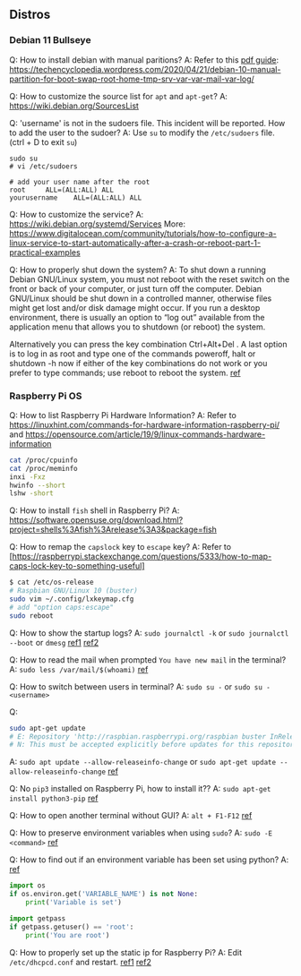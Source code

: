 ## Distros

### Debian 11 Bullseye

Q: How to install debian with manual paritions?
A: Refer to this [pdf guide](../assets/pdf/Debian%2010%20Manual%20Partition%20for%20_boot,%20_swap,%20root,%20_home,%20_tmp,%20_srv,%20_var,%20_var_mail,%20_var_log%20–%20Tech%20Encyclopedia.pdf): https://techencyclopedia.wordpress.com/2020/04/21/debian-10-manual-partition-for-boot-swap-root-home-tmp-srv-var-var-mail-var-log/

Q: How to customize the source list for `apt` and `apt-get`?
A: https://wiki.debian.org/SourcesList

Q: 'username' is not in the sudoers file. This incident will be reported. How to add the user to the sudoer?
A: Use `su` to modify the `/etc/sudoers` file. (ctrl + D to exit `su`)

```
sudo su
# vi /etc/sudoers

# add your user name after the root
root     ALL=(ALL:ALL) ALL
yourusername    ALL=(ALL:ALL) ALL
```

Q: How to customize the service?
A: https://wiki.debian.org/systemd/Services
More: https://www.digitalocean.com/community/tutorials/how-to-configure-a-linux-service-to-start-automatically-after-a-crash-or-reboot-part-1-practical-examples

Q: How to properly shut down the system?
A: To shut down a running Debian GNU/Linux system, you must not reboot with the reset switch on the front or back of your computer, or just turn off the computer. Debian GNU/Linux should be shut down in a controlled manner, otherwise files might get lost and/or disk damage might occur. If you run a desktop environment, there is usually an option to “log out” available from the application menu that allows you to shutdown (or reboot) the system.

Alternatively you can press the key combination Ctrl+Alt+Del . A last option is to log in as root and type one of the commands poweroff, halt or shutdown -h now if either of the key combinations do not work or you prefer to type commands; use reboot to reboot the system. [ref](https://www.debian.org/releases/jessie/amd64/ch08s01.html.en)

### Raspberry Pi OS

Q: How to list Raspberry Pi Hardware Information?
A: Refer to https://linuxhint.com/commands-for-hardware-information-raspberry-pi/ and https://opensource.com/article/19/9/linux-commands-hardware-information

```bash
cat /proc/cpuinfo
cat /proc/meminfo
inxi -Fxz
hwinfo --short
lshw -short
```

Q: How to install `fish` shell in Raspberry Pi?
A: https://software.opensuse.org/download.html?project=shells%3Afish%3Arelease%3A3&package=fish

Q: How to remap the `capslock` key to `escape` key?
A: Refer to [https://raspberrypi.stackexchange.com/questions/5333/how-to-map-caps-lock-key-to-something-useful]

```bash
$ cat /etc/os-release
# Raspbian GNU/Linux 10 (buster)
sudo vim ~/.config/lxkeymap.cfg
# add "option caps:escape"
sudo reboot
```

Q: How to show the startup logs?
A: `sudo journalctl -k` or `sudo journalctl --boot` or `dmesg`
[ref1](https://forums.raspberrypi.com/viewtopic.php?t=124235) [ref2](https://raspberrypi.stackexchange.com/questions/949/running-headless-checking-boot-screen-messages)

Q: How to read the mail when prompted `You have new mail` in the terminal?
A: `sudo less /var/mail/$(whoami)` [ref](https://devanswers.co/you-have-mail-how-to-read-mail-in-ubuntu/)

Q: How to switch between users in terminal?
A: `sudo su -` or `sudo su - <username>`

Q:

```bash
sudo apt-get update
# E: Repository 'http://raspbian.raspberrypi.org/raspbian buster InRelease' changed its 'Suite' value from 'testing' to 'stable'
# N: This must be accepted explicitly before updates for this repository can be applied. See apt-secure(8) manpage for details.
```

A: `sudo apt update --allow-releaseinfo-change` or `sudo apt-get update --allow-releaseinfo-change` [ref](https://forums.raspberrypi.com/viewtopic.php?t=245073)

Q: No `pip3` installed on Raspberry Pi, how to install it??
A: `sudo apt-get install python3-pip` [ref](https://stackoverflow.com/questions/53195375/raspberry-doesnt-find-pip3)

Q: How to open another terminal without GUI?
A: `alt + F1-F12` [ref](https://raspberrypi.stackexchange.com/questions/7023/open-multiple-terminals-without-gui-startx)

Q: How to preserve environment variables when using `sudo`?
A: `sudo -E <command>` [ref](https://stackoverflow.com/questions/8633461/how-to-keep-environment-variables-when-using-sudo)

Q: How to find out if an environment variable has been set using python?
A:
[ref](https://stackoverflow.com/questions/3042304/how-to-determine-what-user-and-group-a-python-script-is-running-as)

```python
import os
if os.environ.get('VARIABLE_NAME') is not None:
    print('Variable is set')

import getpass
if getpass.getuser() == 'root':
    print('You are root')
```

Q: How to properly set up the static ip for Raspberry Pi?
A: Edit `/etc/dhcpcd.conf` and restart. [ref1](https://raspberrypi.stackexchange.com/questions/37920/how-do-i-set-up-networking-wifi-static-ip-address-on-raspbian-raspberry-pi-os/37921#37921) [ref2](https://www.makeuseof.com/raspberry-pi-set-static-ip/)
